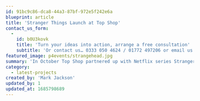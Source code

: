 ```yaml
---
id: 91bc9c86-dca8-44a3-87bf-972e5f242e6a
blueprint: article
title: 'Stranger Things Launch at Top Shop'
contact_us_form:
  -
    id: b0U3kovk
    title: 'Turn your ideas into action, arrange a free consultation'
    subtitle: 'Or contact us… 0333 050 4624 / 01772 497206 or email us: info@p4events.co.uk'
featured_image: p4events/strangehead.jpg
summary: 'In October Top Shop partnered up with Netflix series Stranger Things to transform part of their Oxford Street store into the set of Stranger Things Series 2 to celebrate the'
category:
  - latest-projects
created_by: 'Mark Jackson'
updated_by: 1
updated_at: 1685798689
---
```

